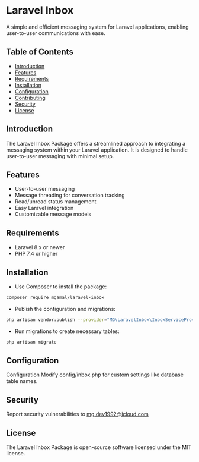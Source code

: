 
# Laravel Inbox

A simple and efficient messaging system for Laravel applications, enabling user-to-user communications with ease.

## Table of Contents

- [Introduction](#introduction)
- [Features](#features)
- [Requirements](#requirements)
- [Installation](#installation)
- [Configuration](#configuration)
- [Contributing](#contributing)
- [Security](#security)
- [License](#license)

## Introduction

The Laravel Inbox Package offers a streamlined approach to integrating a messaging system within your Laravel application. It is designed to handle user-to-user messaging with minimal setup.

## Features

- User-to-user messaging
- Message threading for conversation tracking
- Read/unread status management
- Easy Laravel integration
- Customizable message models

## Requirements

- Laravel 8.x or newer
- PHP 7.4 or higher

## Installation

- Use Composer to install the package:

```bash
composer require mgamal/laravel-inbox
```

- Publish the configuration and migrations:

```bash
php artisan vendor:publish --provider="MG\LaravelInbox\InboxServiceProvider"
```

- Run migrations to create necessary tables:

```bash
php artisan migrate
```

## Configuration

Configuration Modify config/inbox.php for custom settings like database table names.


## Security

Report security vulnerabilities to mg.dev1992@icloud.com

## License

The Laravel Inbox Package is open-source software licensed under the MIT license.
